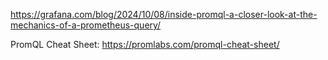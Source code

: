 https://grafana.com/blog/2024/10/08/inside-promql-a-closer-look-at-the-mechanics-of-a-prometheus-query/

PromQL Cheat Sheet: https://promlabs.com/promql-cheat-sheet/
